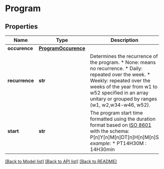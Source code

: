 # Program

## Properties
Name | Type | Description | Notes
------------ | ------------- | ------------- | -------------
**occurence** | [**ProgramOccurence**](ProgramOccurence.md) |  | 
**recurrence** | **str** |  Determines the recurrence of the program.  * None: means no recurrence.  * Daily: repeated over the week.  * Weekly: repeated over the weeks of the year from w1 to w52 specified in an array unitary or grouped by ranges (w1, w2,w34-w46, w52).  | [default to 'Daily']
**start** | **str** | The program start time formatted using the duration format based on [ISO 8601](https://en.wikipedia.org/wiki/ISO_8601#Time_intervals) with the schema: P[n]Y[n]M[n]DT[n]H[n]M[n]S  _example_:   * PT14H30M :  14H30min  | 

[[Back to Model list]](../README.md#documentation-for-models) [[Back to API list]](../README.md#documentation-for-api-endpoints) [[Back to README]](../README.md)



